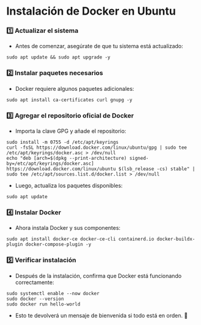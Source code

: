 # Instalación de Docker en Ubuntu
### 1️⃣ Actualizar el sistema
- Antes de comenzar, asegúrate de que tu sistema está actualizado:
```
sudo apt update && sudo apt upgrade -y
```
### 2️⃣ Instalar paquetes necesarios
- Docker requiere algunos paquetes adicionales:
```
sudo apt install ca-certificates curl gnupg -y
```
### 3️⃣ Agregar el repositorio oficial de Docker
- Importa la clave GPG y añade el repositorio:
```
sudo install -m 0755 -d /etc/apt/keyrings
curl -fsSL https://download.docker.com/linux/ubuntu/gpg | sudo tee /etc/apt/keyrings/docker.asc > /dev/null
echo "deb [arch=$(dpkg --print-architecture) signed-by=/etc/apt/keyrings/docker.asc] https://download.docker.com/linux/ubuntu $(lsb_release -cs) stable" | sudo tee /etc/apt/sources.list.d/docker.list > /dev/null
```
- Luego, actualiza los paquetes disponibles:
```
sudo apt update
```
### 4️⃣ Instalar Docker
- Ahora instala Docker y sus componentes:
```
sudo apt install docker-ce docker-ce-cli containerd.io docker-buildx-plugin docker-compose-plugin -y
```
### 5️⃣ Verificar instalación
- Después de la instalación, confirma que Docker está funcionando correctamente:
```
sudo systemctl enable --now docker
sudo docker --version
sudo docker run hello-world
```
- Esto te devolverá un mensaje de bienvenida si todo está en orden. 🚀
